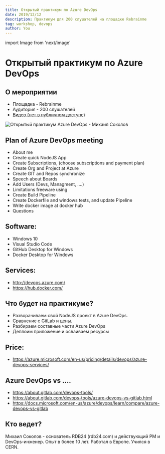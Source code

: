```yaml
---
title: Открытый практикум по Azure DevOps 
date: 2019/12/12
description: Практикум для 200 слушателей на площадке Rebrainme
tag: workshop, devops 
author: You
---
```


import Image from 'next/image'

# Открытый практикум по Azure DevOps 
## О мероприятии
 - Площадка - Rebrainme 
 - Аудитория -  200 слушателей
 - [Видео (нет в публичном доступе)](https://lk.rebrainme.com/devops/open-devops/video/125)
 
<Image	
  src="/images/screendevops.png"	
  alt="Открытый практикум Azure DevOps - Михаил Соколов"	
  width={1200}	
  height={489}	
  priority	
  className="next-image"	
/>


## Plan of Azure DevOps meeting
 - About me
 - Create quick NodeJS App
 - Create Subscriptions, (choose subscriptions and payment plan)
 - Create Org and Project at Azure 
 - Create GIT and Repos synchronize
 - Speech about Boards 
 - Add Users (Devs, Managment, ....)
 - Limitations freeware using
 - Create Build Pipeline
 - Create Dockerfile and windows tests, and update Pipeline
 - Write docker image at docker hub
 - Questions


## Software:
 - Windows 10
 - Visual Studio Code
 - GitHub Desktop for Windows
 - Docker Desktop for Windows


## Services:
 - http://devops.azure.com/
 - https://hub.docker.com/





## Что будет на практикуме?
 - Разворачиваем свой NodeJS проект в Azure DevOps.
 - Сравнение с GitLab и цены.
 - Разбираем составные части Azure DevOps
 - Деплоим приложение и осваиваем ресурсы



## Price:
 - https://azure.microsoft.com/en-us/pricing/details/devops/azure-devops-services/



## Azure DevOps  vs ....
 - https://about.gitlab.com/devops-tools/
 - https://about.gitlab.com/devops-tools/azure-devops-vs-gitlab.html
 - https://docs.microsoft.com/en-us/azure/devops/learn/compare/azure-devops-vs-gitlab


## Кто ведет?
Михаил Соколов - основатель RDB24 (rdb24.com) и действующий PM и DevOps-инженер. 
Опыт в более 10 лет. Работал в Европе. Учился в CERN.